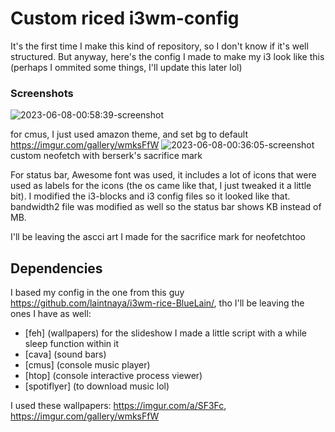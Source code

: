 # Custom riced i3wm-config
It's the first time I make this kind of repository, so I don't know if it's well structured.
But anyway, here's the config I made to make my i3 look like this (perhaps I ommited some things, I'll update this later lol)


### Screenshots

![2023-06-08-00:58:39-screenshot](https://github.com/Nomka0/i3wm-config/assets/66049598/665de528-df37-445e-a9b0-2b039f5d409e)

for cmus, I just used amazon theme, and set bg to default
https://imgur.com/gallery/wmksFfW
![2023-06-08-00:36:05-screenshot](https://github.com/Nomka0/i3wm-config/assets/66049598/b7e8950f-c29e-4ac5-a751-5c27f4f2e99a)
custom neofetch with berserk's sacrifice mark

For status bar, Awesome font was used, it includes a lot of icons that were used as labels for the icons (the os came like that, I just tweaked it a little bit). I modified the i3-blocks and i3 config files so it looked like that. bandwidth2 file was modified as well so the status bar shows KB instead of MB.

I'll be leaving the ascci art I made for the sacrifice mark for neofetchtoo

## Dependencies
I based my config in the one from this guy https://github.com/laintnaya/i3wm-rice-BlueLain/, tho I'll be leaving the ones I have as well:
* [feh] (wallpapers) for the slideshow I made a little script with a while sleep function within it
* [cava] (sound bars)
* [cmus] (console music player)
* [htop] (console interactive process viewer)
* [spotiflyer] (to download music lol)

I used these wallpapers: https://imgur.com/a/SF3Fc, https://imgur.com/gallery/wmksFfW


